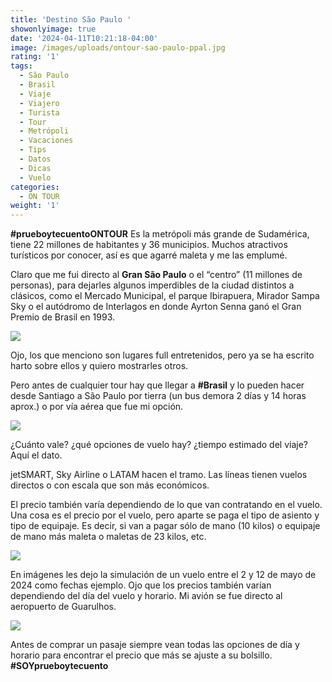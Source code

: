 ```yaml
---
title: 'Destino São Paulo '
showonlyimage: true
date: '2024-04-11T10:21:18-04:00'
image: /images/uploads/ontour-sao-paulo-ppal.jpg
rating: '1'
tags:
  - São Paulo
  - Brasil
  - Viaje
  - Viajero
  - Turista
  - Tour
  - Metrópoli
  - Vacaciones
  - Tips
  - Datos
  - Dicas
  - Vuelo
categories:
  - ON TOUR
weight: '1'
---
```

**\#prueboytecuentoONTOUR** Es la metrópoli más grande de Sudamérica, tiene 22 millones de habitantes y 36 municipios. Muchos atractivos turísticos por conocer, así es que agarré maleta y me las emplumé.

<!--more-->


Claro que me fui directo al **Gran São Paulo** o el “centro” (11 millones de personas), para dejarles algunos imperdibles de la ciudad distintos a clásicos, como el Mercado Municipal, el parque Ibirapuera, Mirador Sampa Sky o el autódromo de Interlagos en donde Ayrton Senna ganó el Gran Premio de Brasil en 1993. 

![](/images/uploads/ontour-sao-paulo-ppal.jpg)


Ojo, los que menciono son lugares full entretenidos, pero ya se ha escrito harto sobre ellos y quiero mostrarles otros.


Pero antes de cualquier tour hay que llegar a **\#Brasil** y lo pueden hacer desde Santiago a São Paulo por tierra (un bus demora 2 días y 14 horas aprox.) o por vía aérea que fue mi opción.

![](/images/uploads/ontour-sao-paulo-vuelo-resumen.jpg)


¿Cuánto vale? ¿qué opciones de vuelo hay? ¿tiempo estimado del viaje? Aquí el dato.


jetSMART, Sky Airline o LATAM hacen el tramo. Las líneas tienen vuelos directos o con escala que son más económicos.


El precio también varía dependiendo de lo que van contratando en el vuelo. Una cosa es el precio por el vuelo, pero aparte se paga el tipo de asiento y tipo de equipaje. Es decir, si van a pagar sólo de mano (10 kilos) o equipaje de mano más maleta o maletas de 23 kilos, etc.

![](/images/uploads/ontour-sao-paulo-tipos-de-viaje.jpg)


En imágenes les dejo la simulación de un vuelo entre el 2 y 12 de mayo de 2024 como fechas ejemplo. 
Ojo que los precios también varían dependiendo del día del vuelo y horario. Mi avión se fue directo al aeropuerto de Guarulhos.

![](/images/uploads/ontour-sao-paulo-puente-y-precio-finalok.jpg)


Antes de comprar un pasaje siempre vean todas las opciones de día y horario para encontrar el precio que más se ajuste a su bolsillo. **\#SOYprueboytecuento**
